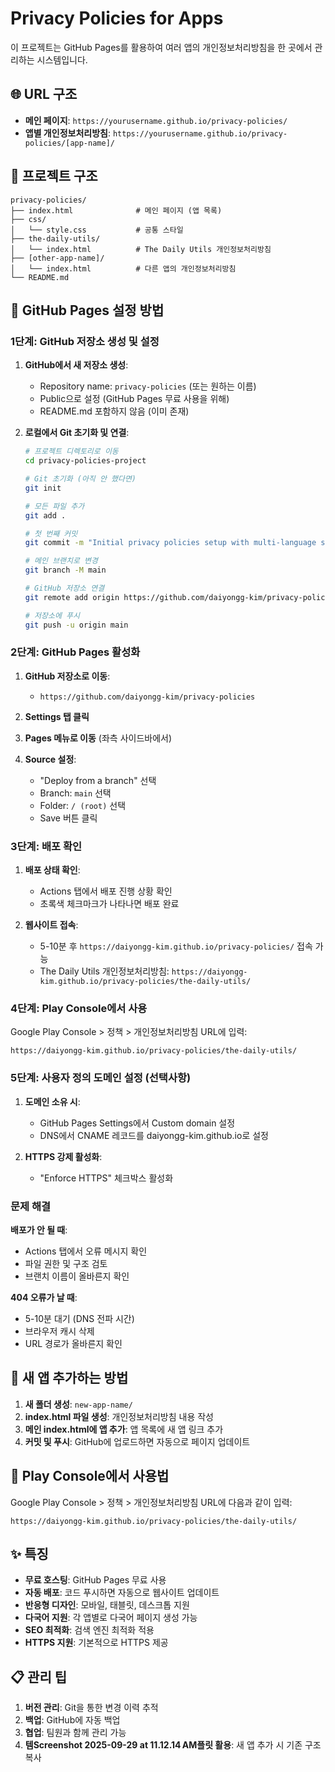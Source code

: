# Privacy Policies for Apps

이 프로젝트는 GitHub Pages를 활용하여 여러 앱의 개인정보처리방침을 한 곳에서 관리하는 시스템입니다.

## 🌐 URL 구조

- **메인 페이지**: `https://yourusername.github.io/privacy-policies/`
- **앱별 개인정보처리방침**: `https://yourusername.github.io/privacy-policies/[app-name]/`

## 📁 프로젝트 구조

```
privacy-policies/
├── index.html              # 메인 페이지 (앱 목록)
├── css/
│   └── style.css           # 공통 스타일
├── the-daily-utils/
│   └── index.html          # The Daily Utils 개인정보처리방침
├── [other-app-name]/
│   └── index.html          # 다른 앱의 개인정보처리방침
└── README.md
```

## 🚀 GitHub Pages 설정 방법

### 1단계: GitHub 저장소 생성 및 설정

1. **GitHub에서 새 저장소 생성**:
   - Repository name: `privacy-policies` (또는 원하는 이름)
   - Public으로 설정 (GitHub Pages 무료 사용을 위해)
   - README.md 포함하지 않음 (이미 존재)

2. **로컬에서 Git 초기화 및 연결**:
   ```bash
   # 프로젝트 디렉토리로 이동
   cd privacy-policies-project

   # Git 초기화 (아직 안 했다면)
   git init

   # 모든 파일 추가
   git add .

   # 첫 번째 커밋
   git commit -m "Initial privacy policies setup with multi-language support"

   # 메인 브랜치로 변경
   git branch -M main

   # GitHub 저장소 연결
   git remote add origin https://github.com/daiyongg-kim/privacy-policies.git

   # 저장소에 푸시
   git push -u origin main
   ```

### 2단계: GitHub Pages 활성화

1. **GitHub 저장소로 이동**:
   - `https://github.com/daiyongg-kim/privacy-policies`

2. **Settings 탭 클릭**

3. **Pages 메뉴로 이동** (좌측 사이드바에서)

4. **Source 설정**:
   - "Deploy from a branch" 선택
   - Branch: `main` 선택
   - Folder: `/ (root)` 선택
   - Save 버튼 클릭

### 3단계: 배포 확인

1. **배포 상태 확인**:
   - Actions 탭에서 배포 진행 상황 확인
   - 초록색 체크마크가 나타나면 배포 완료

2. **웹사이트 접속**:
   - 5-10분 후 `https://daiyongg-kim.github.io/privacy-policies/` 접속 가능
   - The Daily Utils 개인정보처리방침: `https://daiyongg-kim.github.io/privacy-policies/the-daily-utils/`

### 4단계: Play Console에서 사용

Google Play Console > 정책 > 개인정보처리방침 URL에 입력:

```
https://daiyongg-kim.github.io/privacy-policies/the-daily-utils/
```

### 5단계: 사용자 정의 도메인 설정 (선택사항)

1. **도메인 소유 시**:
   - GitHub Pages Settings에서 Custom domain 설정
   - DNS에서 CNAME 레코드를 daiyongg-kim.github.io로 설정

2. **HTTPS 강제 활성화**:
   - "Enforce HTTPS" 체크박스 활성화

### 문제 해결

**배포가 안 될 때**:
- Actions 탭에서 오류 메시지 확인
- 파일 권한 및 구조 검토
- 브랜치 이름이 올바른지 확인

**404 오류가 날 때**:
- 5-10분 대기 (DNS 전파 시간)
- 브라우저 캐시 삭제
- URL 경로가 올바른지 확인

## 📱 새 앱 추가하는 방법

1. **새 폴더 생성**: `new-app-name/`
2. **index.html 파일 생성**: 개인정보처리방침 내용 작성
3. **메인 index.html에 앱 추가**: 앱 목록에 새 앱 링크 추가
4. **커밋 및 푸시**: GitHub에 업로드하면 자동으로 페이지 업데이트

## 🔗 Play Console에서 사용법

Google Play Console > 정책 > 개인정보처리방침 URL에 다음과 같이 입력:

```
https://daiyongg-kim.github.io/privacy-policies/the-daily-utils/
```

## ✨ 특징

- **무료 호스팅**: GitHub Pages 무료 사용
- **자동 배포**: 코드 푸시하면 자동으로 웹사이트 업데이트
- **반응형 디자인**: 모바일, 태블릿, 데스크톱 지원
- **다국어 지원**: 각 앱별로 다국어 페이지 생성 가능
- **SEO 최적화**: 검색 엔진 최적화 적용
- **HTTPS 지원**: 기본적으로 HTTPS 제공

## 📋 관리 팁

1. **버전 관리**: Git을 통한 변경 이력 추적
2. **백업**: GitHub에 자동 백업
3. **협업**: 팀원과 함께 관리 가능
4. **템Screenshot 2025-09-29 at 11.12.14 AM플릿 활용**: 새 앱 추가 시 기존 구조 복사